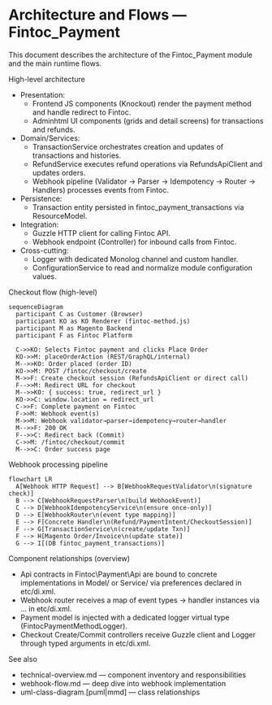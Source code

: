 # Architecture and Flows — Fintoc_Payment

This document describes the architecture of the Fintoc_Payment module and the main runtime flows.

High-level architecture
- Presentation:
  - Frontend JS components (Knockout) render the payment method and handle redirect to Fintoc.
  - Adminhtml UI components (grids and detail screens) for transactions and refunds.
- Domain/Services:
  - TransactionService orchestrates creation and updates of transactions and histories.
  - RefundService executes refund operations via RefundsApiClient and updates orders.
  - Webhook pipeline (Validator → Parser → Idempotency → Router → Handlers) processes events from Fintoc.
- Persistence:
  - Transaction entity persisted in fintoc_payment_transactions via ResourceModel.
- Integration:
  - Guzzle HTTP client for calling Fintoc API.
  - Webhook endpoint (Controller) for inbound calls from Fintoc.
- Cross-cutting:
  - Logger with dedicated Monolog channel and custom handler.
  - ConfigurationService to read and normalize module configuration values.

Checkout flow (high-level)
```mermaid
sequenceDiagram
  participant C as Customer (Browser)
  participant KO as KO Renderer (fintoc-method.js)
  participant M as Magento Backend
  participant F as Fintoc Platform

  C->>KO: Selects Fintoc payment and clicks Place Order
  KO->>M: placeOrderAction (REST/GraphQL/internal)
  M-->>KO: Order placed (order ID)
  KO->>M: POST /fintoc/checkout/create
  M->>F: Create checkout session (RefundsApiClient or direct call)
  F-->>M: Redirect URL for checkout
  M-->>KO: { success: true, redirect_url }
  KO->>C: window.location = redirect_url
  C->>F: Complete payment on Fintoc
  F->>M: Webhook event(s)
  M->>M: Webhook validator→parser→idempotency→router→handler
  M-->>F: 200 OK
  F-->>C: Redirect back (Commit)
  C->>M: /fintoc/checkout/commit
  M-->>C: Order success page
```

Webhook processing pipeline
```mermaid
flowchart LR
  A[Webhook HTTP Request] --> B[WebhookRequestValidator\n(signature check)]
  B --> C[WebhookRequestParser\n(build WebhookEvent)]
  C --> D[WebhookIdempotencyService\n(ensure once-only)]
  D --> E[WebhookRouter\n(event type mapping)]
  E --> F[Concrete Handler\n(Refund/PaymentIntent/CheckoutSession)]
  F --> G[TransactionService\n(create/update Txn)]
  F --> H[Magento Order/Invoice\n(update state)]
  G --> I[(DB fintoc_payment_transactions)]
```

Component relationships (overview)
- Api contracts in Fintoc\Payment\Api are bound to concrete implementations in Model/ or Service/ via preferences declared in etc/di.xml.
- Webhook router receives a map of event types → handler instances via <type name="...WebhookRouter"><arguments>...</arguments></type> in etc/di.xml.
- Payment model is injected with a dedicated logger virtual type (FintocPaymentMethodLogger).
- Checkout Create/Commit controllers receive Guzzle client and Logger through typed arguments in etc/di.xml.

See also
- technical-overview.md — component inventory and responsibilities
- webhook-flow.md — deep dive into webhook implementation
- uml-class-diagram.[puml|mmd] — class relationships
